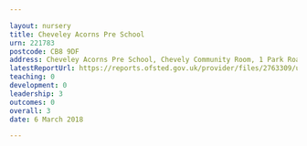 ```yaml
---

layout: nursery
title: Cheveley Acorns Pre School
urn: 221783
postcode: CB8 9DF
address: Cheveley Acorns Pre School, Chevely Community Room, 1 Park Road, Newmarket, CB8 9DF
latestReportUrl: https://reports.ofsted.gov.uk/provider/files/2763309/urn/221783.pdf
teaching: 0
development: 0
leadership: 3
outcomes: 0
overall: 3
date: 6 March 2018

---
```

